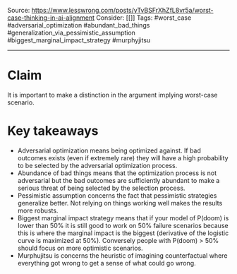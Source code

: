 Source: https://www.lesswrong.com/posts/yTvBSFrXhZfL8vr5a/worst-case-thinking-in-ai-alignment
Consider: [[]]
Tags: #worst_case #adversarial_optimization #abundant_bad_things #generalization_via_pessimistic_assumption #biggest_marginal_impact_strategy #murphyjitsu
______________

# Claim
It is important to make a distinction in the argument implying worst-case scenario.

# Key takeaways
- Adversarial optimization means being optimized against. If bad outcomes exists (even if extremely rare) they will have a high probability to be selected by the adversarial optimization process.
- Abundance of bad things means that the optimization process is not adversarial but the bad outcomes are sufficiently abundant to make a serious threat of being selected by the selection process.
- Pessimistic assumption concerns the fact that pessimistic strategies generalize better. Not relying on things working well makes the results more robusts.
- Biggest marginal impact strategy means that if your model of P(doom) is lower than 50% it is still good to work on 50% failure scenarios because this is where the marginal impact is the biggest (derivative of the logistic curve is maximized at 50%). Conversely people with P(doom) > 50% should focus on more optimistic scenarios. 
- Murphujitsu is concerns the heuristic of imagining counterfactual where everything got wrong to get a sense of what could go wrong.